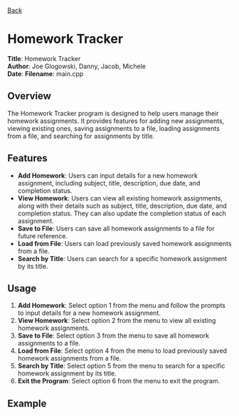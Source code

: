 [Back](https://github.com/JGlogowski1/Cpp)


# Homework Tracker

**Title**: Homework Tracker  
**Author**: Joe Glogowski, Danny, Jacob, Michele  
**Date**: 
**Filename**: main.cpp

## Overview

The Homework Tracker program is designed to help users manage their homework assignments. It provides features for adding new assignments, viewing existing ones, saving assignments to a file, loading assignments from a file, and searching for assignments by title.

## Features

- **Add Homework**: Users can input details for a new homework assignment, including subject, title, description, due date, and completion status.
- **View Homework**: Users can view all existing homework assignments, along with their details such as subject, title, description, due date, and completion status. They can also update the completion status of each assignment.
- **Save to File**: Users can save all homework assignments to a file for future reference.
- **Load from File**: Users can load previously saved homework assignments from a file.
- **Search by Title**: Users can search for a specific homework assignment by its title.

## Usage

1. **Add Homework**: Select option 1 from the menu and follow the prompts to input details for a new homework assignment.
2. **View Homework**: Select option 2 from the menu to view all existing homework assignments.
3. **Save to File**: Select option 3 from the menu to save all homework assignments to a file.
4. **Load from File**: Select option 4 from the menu to load previously saved homework assignments from a file.
5. **Search by Title**: Select option 5 from the menu to search for a specific homework assignment by its title.
6. **Exit the Program**: Select option 6 from the menu to exit the program.

## Example
